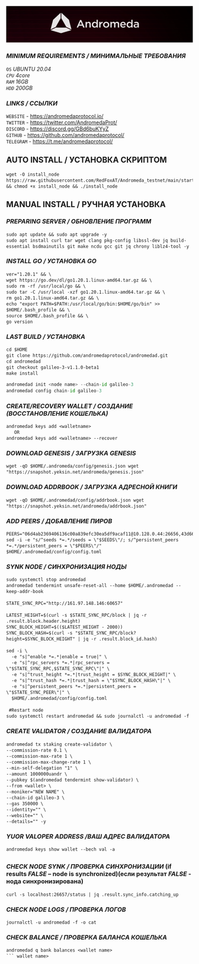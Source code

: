 <img src="https://github.com/RedFoxAT/Andromeda/blob/main/andromeda_logo.png" width="1150" alt="" />

### _MINIMUM REQUIREMENTS / МИНИМАЛЬНЫЕ ТРЕБОВАНИЯ_
 ```OS``` _UBUNTU 20.04<br>
 ```CPU``` 4core<br>
 ```RAM``` 16GB<br>
 ```HDD``` 200GB_<br>

### _LINKS / ССЫЛКИ_
```WEBSITE``` - https://andromedaprotocol.io/ <br>
```TWITTER``` - https://twitter.com/AndromedaProt/ <br>
```DISCORD``` - https://discord.gg/GBd6buKYyZ <br>
```GITHUB``` - https://github.com/andromedaprotocol/ <br>
```TELEGRAM``` - https://t.me/andromedaprotocol/ <br>

## AUTO INSTALL / УСТАНОВКА СКРИПТОМ
```
wget -O install_node https://raw.githubusercontent.com/RedFoxAT/Andromeda_testnet/main/start.sh && chmod +x install_node && ./install_node
```
## MANUAL INSTALL / РУЧНАЯ УСТАНОВКА
### _PREPARING SERVER / ОБНОВЛЕНИЕ ПРОГРАММ_
```
sudo apt update && sudo apt upgrade -y
sudo apt install curl tar wget clang pkg-config libssl-dev jq build-essential bsdmainutils git make ncdu gcc git jq chrony liblz4-tool -y
```
### _INSTALL GO / УСТАНОВКА GO_
```
ver="1.20.1" && \
wget https://go.dev/dl/go1.20.1.linux-amd64.tar.gz && \
sudo rm -rf /usr/local/go && \
sudo tar -C /usr/local -xzf go1.20.1.linux-amd64.tar.gz && \
rm go1.20.1.linux-amd64.tar.gz && \
echo "export PATH=$PATH:/usr/local/go/bin:$HOME/go/bin" >> $HOME/.bash_profile && \
source $HOME/.bash_profile && \
go version
```
### _LAST BUILD / УСТАНОВКА_
```
cd $HOME
git clone https://github.com/andromedaprotocol/andromedad.git
cd andromedad
git checkout galileo-3-v1.1.0-beta1 
make install
```
```python
andromedad init <node name> --chain-id galileo-3
andromedad config chain-id galileo-3
```    
### _CREATE/RECOVERY WALLET / СОЗДАНИЕ (ВОССТАНОВЛЕНИЕ КОШЕЛЬКА)_
```
andromedad keys add <walletname>
   OR
andromedad keys add <walletname> --recover
```
### _DOWNLOAD GENESIS / ЗАГРУЗКА GENESIS_
```
wget -qO $HOME/.andromeda/config/genesis.json wget "https://snapshot.yeksin.net/andromeda/genesis.json"
```
### _DOWNLOAD ADDRBOOK / ЗАГРУЗКА АДРЕСНОЙ КНИГИ_
```
wget -qO $HOME/.andromedad/config/addrbook.json wget "https://snapshot.yeksin.net/andromeda/addrbook.json"
```
### _ADD PEERS / ДОБАВЛЕНИЕ ПИРОВ_
```
PEERS="06d4ab2369406136c00a839efc30ea5df9acaf11@10.128.0.44:26656,43d667323445c8f4d450d5d5352f499fa04839a8@192.168.0.237:26656,29a9c5bfb54343d25c89d7119fade8b18201c503@192.168.101.79:26656,6006190d5a3a9686bbcce26abc79c7f3f868f43a@37.252.184.230:26656"
sed -i -e "s/^seeds *=.*/seeds = \"$SEEDS\"/; s/^persistent_peers *=.*/persistent_peers = \"$PEERS\"/" $HOME/.andromedad/config/config.toml
```
### _SYNK NODE / СИНХРОНИЗАЦИЯ НОДЫ_
```
sudo systemctl stop andromedad
andromedad tendermint unsafe-reset-all --home $HOME/.andromedad --keep-addr-book 

STATE_SYNC_RPC="http://161.97.148.146:60657"

LATEST_HEIGHT=$(curl -s $STATE_SYNC_RPC/block | jq -r .result.block.header.height)
SYNC_BLOCK_HEIGHT=$(($LATEST_HEIGHT - 2000))
SYNC_BLOCK_HASH=$(curl -s "$STATE_SYNC_RPC/block?height=$SYNC_BLOCK_HEIGHT" | jq -r .result.block_id.hash)

sed -i \
  -e "s|^enable *=.*|enable = true|" \
  -e "s|^rpc_servers *=.*|rpc_servers = \"$STATE_SYNC_RPC,$STATE_SYNC_RPC\"|" \
  -e "s|^trust_height *=.*|trust_height = $SYNC_BLOCK_HEIGHT|" \
  -e "s|^trust_hash *=.*|trust_hash = \"$SYNC_BLOCK_HASH\"|" \
  -e "s|^persistent_peers *=.*|persistent_peers = \"$STATE_SYNC_PEER\"|" \
  $HOME/.andromedad/config/config.toml
  
 #Restart node
sudo systemctl restart andromedad && sudo journalctl -u andromedad -f
```
### _CREATE VALIDATOR / СОЗДАНИЕ ВАЛИДАТОРА_
```
andromedad tx staking create-validator \
--commission-rate 0.1 \
--commission-max-rate 1 \
--commission-max-change-rate 1 \
--min-self-delegation "1" \
--amount 1000000uandr \
--pubkey $(andromedad tendermint show-validator) \
--from <wallet> \
--moniker="NEW NAME" \
--chain-id galileo-3 \
--gas 350000 \
--identity="" \
--website="" \
--details="" -y
```
### _YUOR VALOPER ADDRESS /ВАШ АДРЕС ВАЛИДАТОРА_
```
andromedad keys show wallet --bech val -a
```
## 
### _CHECK NODE SYNK / ПРОВЕРКА СИНХРОНИЗАЦИИ_ (if results _FALSE_ – node is synchronized)(если результат _FALSE_ - нода синхронизирована)
```
curl -s localhost:26657/status | jq .result.sync_info.catching_up
```
### _CHECK NODE LOGS / ПРОВЕРКА ЛОГОВ_
```
journalctl -u andromedad -f -o cat
```
### _CHECK BALANCE / ПРОВЕРКА БАЛАНСА КОШЕЛЬКА_
```
andromedad q bank balances <wallet name>
``` wallet name>
```
